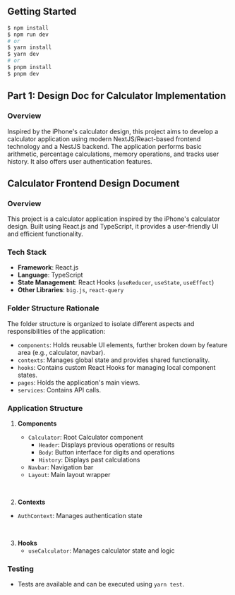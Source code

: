## Getting Started

```bash
$ npm install
$ npm run dev
# or
$ yarn install
$ yarn dev
# or
$ pnpm install
$ pnpm dev
```

## Part 1: Design Doc for Calculator Implementation

### Overview

Inspired by the iPhone's calculator design, this project aims to develop a calculator application using modern NextJS/React-based frontend technology and a NestJS backend. The application performs basic arithmetic, percentage calculations, memory operations, and tracks user history. It also offers user authentication features.

## Calculator Frontend Design Document

### Overview

This project is a calculator application inspired by the iPhone's calculator design. Built using React.js and TypeScript, it provides a user-friendly UI and efficient functionality.

### Tech Stack

- **Framework**: React.js
- **Language**: TypeScript
- **State Management**: React Hooks (`useReducer`, `useState`, `useEffect`)
- **Other Libraries**: `big.js`, `react-query`

### Folder Structure Rationale

The folder structure is organized to isolate different aspects and responsibilities of the application:

- `components`: Holds reusable UI elements, further broken down by feature area (e.g., calculator, navbar).
- `contexts`: Manages global state and provides shared functionality.
- `hooks`: Contains custom React Hooks for managing local component states.
- `pages`: Holds the application's main views.
- `services`: Contains API calls.

### Application Structure

1. **Components**

   - `Calculator`: Root Calculator component
     - `Header`: Displays previous operations or results
     - `Body`: Button interface for digits and operations
     - `History`: Displays past calculations
   - `Navbar`: Navigation bar
   - `Layout`: Main layout wrapper

<br/>

2. **Contexts**

- `AuthContext`: Manages authentication state

<br/>

3. **Hooks**
   - `useCalculator`: Manages calculator state and logic

### Testing

- Tests are available and can be executed using `yarn test`.
